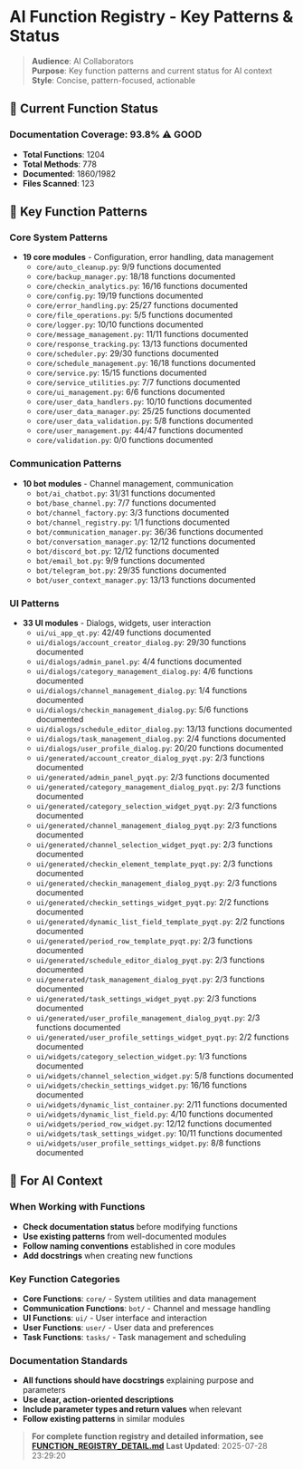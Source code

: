# AI Function Registry - Key Patterns & Status

> **Audience**: AI Collaborators  
> **Purpose**: Key function patterns and current status for AI context  
> **Style**: Concise, pattern-focused, actionable

## 🎯 **Current Function Status**

### **Documentation Coverage: 93.8% ⚠️ GOOD**
- **Total Functions**: 1204
- **Total Methods**: 778
- **Documented**: 1860/1982
- **Files Scanned**: 123

## 🔧 **Key Function Patterns**

### **Core System Patterns**
- **19 core modules** - Configuration, error handling, data management
  - `core/auto_cleanup.py`: 9/9 functions documented
  - `core/backup_manager.py`: 18/18 functions documented
  - `core/checkin_analytics.py`: 16/16 functions documented
  - `core/config.py`: 19/19 functions documented
  - `core/error_handling.py`: 25/27 functions documented
  - `core/file_operations.py`: 5/5 functions documented
  - `core/logger.py`: 10/10 functions documented
  - `core/message_management.py`: 11/11 functions documented
  - `core/response_tracking.py`: 13/13 functions documented
  - `core/scheduler.py`: 29/30 functions documented
  - `core/schedule_management.py`: 16/18 functions documented
  - `core/service.py`: 15/15 functions documented
  - `core/service_utilities.py`: 7/7 functions documented
  - `core/ui_management.py`: 6/6 functions documented
  - `core/user_data_handlers.py`: 10/10 functions documented
  - `core/user_data_manager.py`: 25/25 functions documented
  - `core/user_data_validation.py`: 5/8 functions documented
  - `core/user_management.py`: 44/47 functions documented
  - `core/validation.py`: 0/0 functions documented

### **Communication Patterns**
- **10 bot modules** - Channel management, communication
  - `bot/ai_chatbot.py`: 31/31 functions documented
  - `bot/base_channel.py`: 7/7 functions documented
  - `bot/channel_factory.py`: 3/3 functions documented
  - `bot/channel_registry.py`: 1/1 functions documented
  - `bot/communication_manager.py`: 36/36 functions documented
  - `bot/conversation_manager.py`: 12/12 functions documented
  - `bot/discord_bot.py`: 12/12 functions documented
  - `bot/email_bot.py`: 9/9 functions documented
  - `bot/telegram_bot.py`: 29/35 functions documented
  - `bot/user_context_manager.py`: 13/13 functions documented

### **UI Patterns**
- **33 UI modules** - Dialogs, widgets, user interaction
  - `ui/ui_app_qt.py`: 42/49 functions documented
  - `ui/dialogs/account_creator_dialog.py`: 29/30 functions documented
  - `ui/dialogs/admin_panel.py`: 4/4 functions documented
  - `ui/dialogs/category_management_dialog.py`: 4/6 functions documented
  - `ui/dialogs/channel_management_dialog.py`: 1/4 functions documented
  - `ui/dialogs/checkin_management_dialog.py`: 5/6 functions documented
  - `ui/dialogs/schedule_editor_dialog.py`: 13/13 functions documented
  - `ui/dialogs/task_management_dialog.py`: 2/4 functions documented
  - `ui/dialogs/user_profile_dialog.py`: 20/20 functions documented
  - `ui/generated/account_creator_dialog_pyqt.py`: 2/3 functions documented
  - `ui/generated/admin_panel_pyqt.py`: 2/3 functions documented
  - `ui/generated/category_management_dialog_pyqt.py`: 2/3 functions documented
  - `ui/generated/category_selection_widget_pyqt.py`: 2/3 functions documented
  - `ui/generated/channel_management_dialog_pyqt.py`: 2/3 functions documented
  - `ui/generated/channel_selection_widget_pyqt.py`: 2/3 functions documented
  - `ui/generated/checkin_element_template_pyqt.py`: 2/3 functions documented
  - `ui/generated/checkin_management_dialog_pyqt.py`: 2/3 functions documented
  - `ui/generated/checkin_settings_widget_pyqt.py`: 2/2 functions documented
  - `ui/generated/dynamic_list_field_template_pyqt.py`: 2/2 functions documented
  - `ui/generated/period_row_template_pyqt.py`: 2/3 functions documented
  - `ui/generated/schedule_editor_dialog_pyqt.py`: 2/3 functions documented
  - `ui/generated/task_management_dialog_pyqt.py`: 2/3 functions documented
  - `ui/generated/task_settings_widget_pyqt.py`: 2/3 functions documented
  - `ui/generated/user_profile_management_dialog_pyqt.py`: 2/3 functions documented
  - `ui/generated/user_profile_settings_widget_pyqt.py`: 2/2 functions documented
  - `ui/widgets/category_selection_widget.py`: 1/3 functions documented
  - `ui/widgets/channel_selection_widget.py`: 5/8 functions documented
  - `ui/widgets/checkin_settings_widget.py`: 16/16 functions documented
  - `ui/widgets/dynamic_list_container.py`: 2/11 functions documented
  - `ui/widgets/dynamic_list_field.py`: 4/10 functions documented
  - `ui/widgets/period_row_widget.py`: 12/12 functions documented
  - `ui/widgets/task_settings_widget.py`: 10/11 functions documented
  - `ui/widgets/user_profile_settings_widget.py`: 8/8 functions documented

## 🎯 **For AI Context**

### **When Working with Functions**
- **Check documentation status** before modifying functions
- **Use existing patterns** from well-documented modules
- **Follow naming conventions** established in core modules
- **Add docstrings** when creating new functions

### **Key Function Categories**
- **Core Functions**: `core/` - System utilities and data management
- **Communication Functions**: `bot/` - Channel and message handling
- **UI Functions**: `ui/` - User interface and interaction
- **User Functions**: `user/` - User data and preferences
- **Task Functions**: `tasks/` - Task management and scheduling

### **Documentation Standards**
- **All functions should have docstrings** explaining purpose and parameters
- **Use clear, action-oriented descriptions**
- **Include parameter types and return values** when relevant
- **Follow existing patterns** in similar modules

> **For complete function registry and detailed information, see [FUNCTION_REGISTRY_DETAIL.md](FUNCTION_REGISTRY_DETAIL.md)**
> **Last Updated**: 2025-07-28 23:29:20

